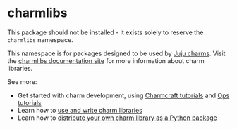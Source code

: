 # charmlibs

This package should not be installed - it exists solely to reserve the `charmlibs` namespace.

This namespace is for packages designed to be used by [Juju charms](https://juju.is/charms-architecture). Visit the [charmlibs documentation site](https://canonical-charmlibs.readthedocs-hosted.com/) for more information about charm libraries.

See more:

- Get started with charm development, using [Charmcraft tutorials](https://canonical-charmcraft.readthedocs-hosted.com/en/stable/tutorial/) and [Ops tutorials](https://ops.readthedocs.io/en/latest/tutorial/index.html)
- Learn how to [use and write charm libraries](https://ops.readthedocs.io/en/latest/howto/manage-libraries.html)
- Learn how to [distribute your own charm library as a Python package](https://canonical-charmlibs.readthedocs-hosted.com/how-to/python-package/)

